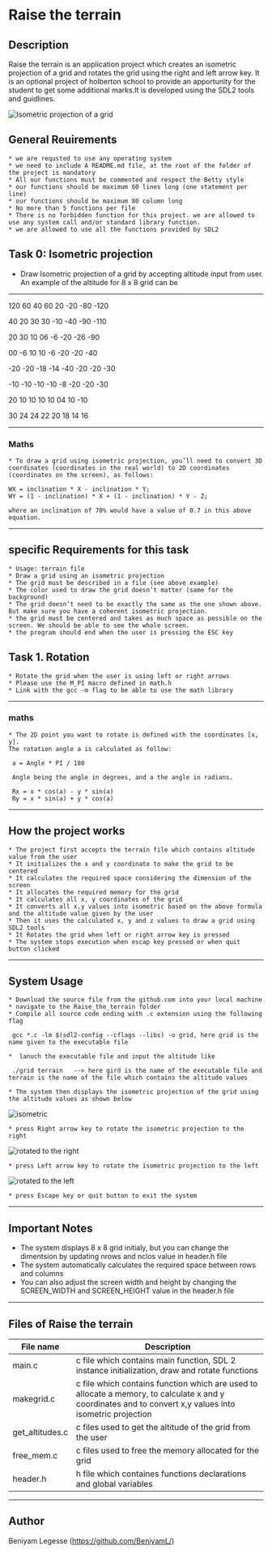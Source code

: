 # Raise the terrain

## Description

Raise the terrain is an application project which creates an isometric projection of a grid and rotates the grid using the right and left arrow key. It is an optional project of holberton school to provide an apportunity for the student to get some additional marks.It is developed using the SDL2 tools and guidlines.

![Isometric projection of a grid](/grid1.png)

## General Reuirements

    * we are requsted to use any operating system
    * we need to include A README.md file, at the root of the folder of the project is mandatory
    * All our functions must be commented and respect the Betty style
    * our functions should be maximum 60 lines long (one statement per line)
    * our functions should be maximum 80 column long
    * No more than 5 functions per file
    * There is no forbidden function for this project. we are allowed to use any system call and/or standard library function.
    * we are allowed to use all the functions provided by SDL2

## Task 0: Isometric projection
   * Draw Isometric projection of a grid by accepting altitude input from user. An example of the altitude for 8 x 8 grid can be

---

120 60 40 60 20 -20 -80 -120

40 20 30 30 -10 -40 -90 -110

20 30 10 06 -6 -20 -26 -90

00 -6 10 10 -6 -20 -20 -40

-20 -20 -18 -14 -40 -20 -20 -30

-10 -10 -10 -10 -8 -20 -20 -30

20 10 10 10 10 04 10 -10

30 24 24 22 20 18 14 16

----

### Maths

    * To draw a grid using isometric projection, you’ll need to convert 3D coordinates (coordinates in the real world) to 2D coordinates (coordinates on the screen), as follows:

    WX = inclination * X - inclination * Y;
    WY = (1 - inclination) * X + (1 - inclination) * Y - Z;

    where an inclination of 70% would have a value of 0.7 in this above equation.

---

## specific Requirements for this task

    * Usage: terrain file
    * Draw a grid using an isometric projection
    * The grid must be described in a file (see above example)
    * The color used to draw the grid doesn’t matter (same for the background)
    * The grid doesn’t need to be exactly the same as the one shown above. But make sure you have a coherent isometric projection.
    * the grid must be centered and takes as much space as possible on the screen. We should be able to see the whole screen.
    * the program should end when the user is pressing the ESC key


## Task 1. Rotation
    * Rotate the grid when the user is using left or right arrows
    * Please use the M_PI macro defined in math.h
    * Link with the gcc -m flag to be able to use the math library
---

### maths
    * The 2D point you want to rotate is defined with the coordinates [x, y].
    The rotation angle a is calculated as follow:

     a = Angle * PI / 180

     Angle being the angle in degrees, and a the angle in radians.

     Rx = x * cos(a) - y * sin(a)
     Ry = x * sin(a) + y * cos(a)

---
## How the project works
  
    * The project first accepts the terrain file which contains altitude value from the user
    * It initializes the x and y coordinate to make the grid to be centered
    * It calculates the required space considering the dimension of the screen
    * It allocates the required memory for the grid
    * It calculates all x, y coordinates of the grid
    * It converts all x,y values into isometric based on the above formula and the altitude value given by the user
    * Then it uses the calculated x, y and z values to draw a grid using SDL2 tools
    * It Rotates the grid when left or right arrow key is pressed
    * The system stops execution when escap key pressed or when quit button clicked

---
## System Usage
    
    * Download the source file from the github.com into your local machine
    * navigate to the Raise_the_terrain folder
    * Compile all source code ending with .c extension using the following flag
    
     gcc *.c -lm $(sdl2-config --cflags --libs) -o grid, here grid is the name given to the executable file

    *  lanuch the executable file and input the altitude like 
     
     ./grid terrain   --> here gird is the name of the executable file and terrain is the name of the file which contains the altitude values

    * The system then displays the isometric projection of the grid using the altitude values as shown below
   ![isometric](/grid1.png)

    * press Right arrow key to rotate the isometric projection to the right
![rotated to the right](/grid4.png)

    * press Left arrow key to rotate the isometric projection to the left
![rotated to the left](/grid3.png)

    * press Escape key or quit button to exit the system

---
## Important Notes
   
   * The system displays 8 x 8 grid initialy, but you can change the dimentsion by updating nrows and nclos value in header.h file
   * The system automatically calculates the required space between rows and columns
   * You can also adjust the screen width and height by changing the SCREEN_WIDTH and SCREEN_HEIGHT value  in the header.h file

---
## Files of Raise the terrain
   
| File name    | Description |
---            | ---  |
main.c         | c file which contains main function, SDL 2 instance initialization, draw and rotate functions
makegrid.c     | c file which contains function which are used to allocate a memory, to calculate x and y coordinates and to convert x,y values into isometric projection
get_altitudes.c| c files used to get the altitude of the grid from the user
free_mem.c     | c files used to free the memory allocated for the grid
header.h       | h file which containes functions declarations and global variables

---

## Author
Beniyam Legesse (https://github.com/BeniyamL/)

